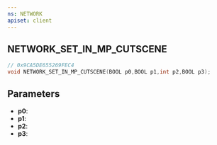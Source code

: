 ```yaml
---
ns: NETWORK
apiset: client
---
```

## NETWORK_SET_IN_MP_CUTSCENE

```c
// 0x9CA5DE655269FEC4
void NETWORK_SET_IN_MP_CUTSCENE(BOOL p0,BOOL p1,int p2,BOOL p3);
```


## Parameters
* **p0**:
* **p1**:
* **p2**:
* **p3**:



